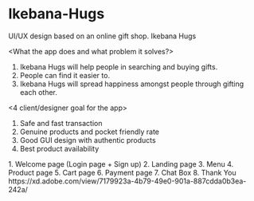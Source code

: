# Ikebana-Hugs
UI/UX design based on an online gift shop.
<App name>
Ikebana Hugs

<What the app does and what problem it solves?>
1. Ikebana Hugs will help people in searching and buying gifts.
2. People can find it easier to.
3. Ikebana Hugs will spread happiness amongst people through gifting each other.

<4 client/designer goal for the app>
1. Safe and fast transaction
2. Genuine products and pocket friendly rate
3. Good GUI design with authentic products
4. Best product availability

<sitemap>
1. Welcome page (Login page + Sign up)
2. Landing page 
3. Menu
4. Product page
5.  Cart page
6.  Payment page
7.  Chat Box
8.  Thank You


<Preview>
  https://xd.adobe.com/view/7179923a-4b79-49e0-901a-887cdda0b3ea-242a/

